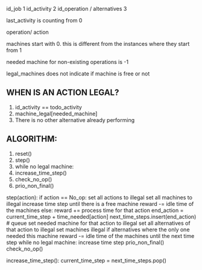 id_job 1
id_activity 2
id_operation / alternatives 3

last_activity is counting from 0

operation/ action 

machines start with 0. this is different from the instances where they start from 1

needed machine for non-existing operations is -1

legal_machines does not indicate if machine is free or not


## WHEN IS AN ACTION LEGAL?
1. id_activity == todo_activity
2. machine_legal[needed_machine]
3. There is no other alternative already performing


## ALGORITHM:

1. reset()
2. step()
3. while no legal machine:
4.    increase_time_step()
5. check_no_op()
6. prio_non_final()


step(action):
if action == No_op:
    set all actions to illegal 
    set all machines to illegal
    increase time step until there is a free machine
    reward -= idle time of the machines 
else:
    reward += process time for that action
    end_action = current_time_step + time_needed[action]
    next_time_steps.insert(end_action) # queue
    set needed machine for that action to illegal
    set all alternatives of that action to illegal
    set machines illegal if alternatives where the only one needed this machine
    reward -= idle time of the machines until the next time step
    while no legal machine:
        increase time step
    prio_non_final()
    check_no_op()

increase_time_step():
current_time_step = next_time_steps.pop()


